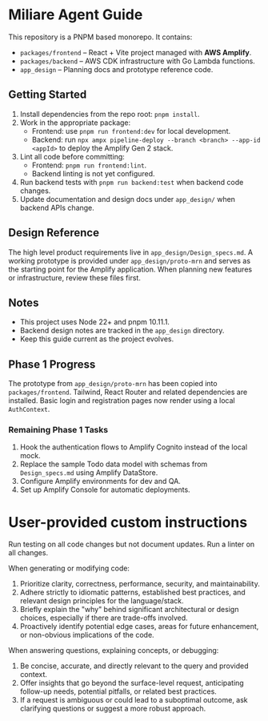 # Miliare Agent Guide

This repository is a PNPM based monorepo. It contains:

- `packages/frontend` – React + Vite project managed with **AWS Amplify**.
- `packages/backend` – AWS CDK infrastructure with Go Lambda functions.
- `app_design` – Planning docs and prototype reference code.

## Getting Started
1. Install dependencies from the repo root: `pnpm install`.
2. Work in the appropriate package:
   - Frontend: use `pnpm run frontend:dev` for local development.
   - Backend: run `npx ampx pipeline-deploy --branch <branch> --app-id <appId>` to deploy the Amplify Gen&nbsp;2 stack.
3. Lint all code before committing:
   - Frontend: `pnpm run frontend:lint`.
   - Backend linting is not yet configured.
4. Run backend tests with `pnpm run backend:test` when backend code changes.
5. Update documentation and design docs under `app_design/` when backend APIs change.

## Design Reference
The high level product requirements live in `app_design/Design_specs.md`. A working
prototype is provided under `app_design/proto-mrn` and serves as the starting
point for the Amplify application. When planning new features or infrastructure,
review these files first.

## Notes
- This project uses Node 22+ and pnpm 10.11.1.
- Backend design notes are tracked in the `app_design` directory.
- Keep this guide current as the project evolves.

## Phase 1 Progress
The prototype from `app_design/proto-mrn` has been copied into `packages/frontend`.
Tailwind, React Router and related dependencies are installed.  Basic login and
registration pages now render using a local `AuthContext`.

### Remaining Phase 1 Tasks
1. Hook the authentication flows to Amplify Cognito instead of the local mock.
2. Replace the sample Todo data model with schemas from `Design_specs.md` using Amplify DataStore.
3. Configure Amplify environments for dev and QA.
4. Set up Amplify Console for automatic deployments.

# User-provided custom instructions

Run testing on all code changes but not document updates.  Run a linter on all changes.

When generating or modifying code:
1.  Prioritize clarity, correctness, performance, security, and maintainability.
2.  Adhere strictly to idiomatic patterns, established best practices, and relevant design principles for the language/stack.
3.  Briefly explain the "why" behind significant architectural or design choices, especially if there are trade-offs involved.
4.  Proactively identify potential edge cases, areas for future enhancement, or non-obvious implications of the code.

When answering questions, explaining concepts, or debugging:
1.  Be concise, accurate, and directly relevant to the query and provided context.
2.  Offer insights that go beyond the surface-level request, anticipating follow-up needs, potential pitfalls, or related best practices.
3.  If a request is ambiguous or could lead to a suboptimal outcome, ask clarifying questions or suggest a more robust approach.

